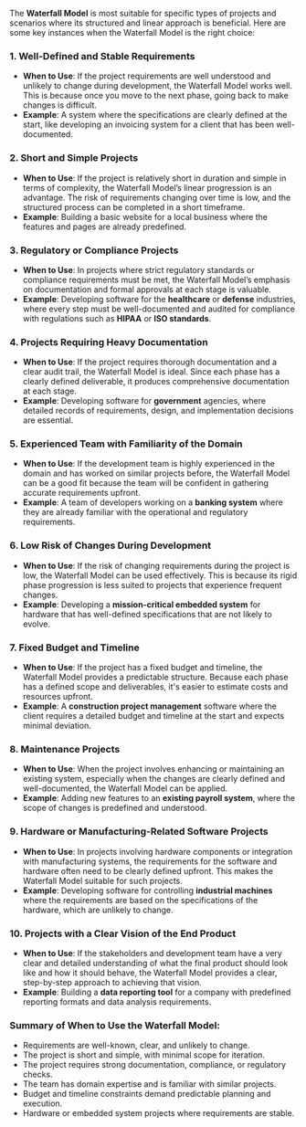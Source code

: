 The **Waterfall Model** is most suitable for specific types of projects and scenarios where its structured and linear approach is beneficial. Here are some key instances when the Waterfall Model is the right choice:

### 1. **Well-Defined and Stable Requirements**
   - **When to Use**: If the project requirements are well understood and unlikely to change during development, the Waterfall Model works well. This is because once you move to the next phase, going back to make changes is difficult.
   - **Example**: A system where the specifications are clearly defined at the start, like developing an invoicing system for a client that has been well-documented.

### 2. **Short and Simple Projects**
   - **When to Use**: If the project is relatively short in duration and simple in terms of complexity, the Waterfall Model’s linear progression is an advantage. The risk of requirements changing over time is low, and the structured process can be completed in a short timeframe.
   - **Example**: Building a basic website for a local business where the features and pages are already predefined.

### 3. **Regulatory or Compliance Projects**
   - **When to Use**: In projects where strict regulatory standards or compliance requirements must be met, the Waterfall Model’s emphasis on documentation and formal approvals at each stage is valuable.
   - **Example**: Developing software for the **healthcare** or **defense** industries, where every step must be well-documented and audited for compliance with regulations such as **HIPAA** or **ISO standards**.

### 4. **Projects Requiring Heavy Documentation**
   - **When to Use**: If the project requires thorough documentation and a clear audit trail, the Waterfall Model is ideal. Since each phase has a clearly defined deliverable, it produces comprehensive documentation at each stage.
   - **Example**: Developing software for **government** agencies, where detailed records of requirements, design, and implementation decisions are essential.

### 5. **Experienced Team with Familiarity of the Domain**
   - **When to Use**: If the development team is highly experienced in the domain and has worked on similar projects before, the Waterfall Model can be a good fit because the team will be confident in gathering accurate requirements upfront.
   - **Example**: A team of developers working on a **banking system** where they are already familiar with the operational and regulatory requirements.

### 6. **Low Risk of Changes During Development**
   - **When to Use**: If the risk of changing requirements during the project is low, the Waterfall Model can be used effectively. This is because its rigid phase progression is less suited to projects that experience frequent changes.
   - **Example**: Developing a **mission-critical embedded system** for hardware that has well-defined specifications that are not likely to evolve.

### 7. **Fixed Budget and Timeline**
   - **When to Use**: If the project has a fixed budget and timeline, the Waterfall Model provides a predictable structure. Because each phase has a defined scope and deliverables, it's easier to estimate costs and resources upfront.
   - **Example**: A **construction project management** software where the client requires a detailed budget and timeline at the start and expects minimal deviation.

### 8. **Maintenance Projects**
   - **When to Use**: When the project involves enhancing or maintaining an existing system, especially when the changes are clearly defined and well-documented, the Waterfall Model can be applied.
   - **Example**: Adding new features to an **existing payroll system**, where the scope of changes is predefined and understood.

### 9. **Hardware or Manufacturing-Related Software Projects**
   - **When to Use**: In projects involving hardware components or integration with manufacturing systems, the requirements for the software and hardware often need to be clearly defined upfront. This makes the Waterfall Model suitable for such projects.
   - **Example**: Developing software for controlling **industrial machines** where the requirements are based on the specifications of the hardware, which are unlikely to change.

### 10. **Projects with a Clear Vision of the End Product**
   - **When to Use**: If the stakeholders and development team have a very clear and detailed understanding of what the final product should look like and how it should behave, the Waterfall Model provides a clear, step-by-step approach to achieving that vision.
   - **Example**: Building a **data reporting tool** for a company with predefined reporting formats and data analysis requirements.

### Summary of When to Use the Waterfall Model:
- Requirements are well-known, clear, and unlikely to change.
- The project is short and simple, with minimal scope for iteration.
- The project requires strong documentation, compliance, or regulatory checks.
- The team has domain expertise and is familiar with similar projects.
- Budget and timeline constraints demand predictable planning and execution.
- Hardware or embedded system projects where requirements are stable.
